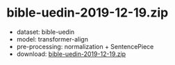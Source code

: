 # bible-uedin-2019-12-19.zip

* dataset: bible-uedin
* model: transformer-align
* pre-processing: normalization + SentencePiece
* download: [bible-uedin-2019-12-19.zip](https://object.pouta.csc.fi/OPUS-MT-models/wal-en/bible-uedin-2019-12-19.zip)
